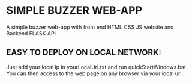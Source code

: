 # SIMPLE BUZZER WEB-APP 
 A simple buzzer web-app with front end HTML CSS JS website and Backend FLASK API

## EASY TO DEPLOY ON LOCAL NETWORK:
Just add your local ip in yourLocalUrl.txt and run quickStartWindows.bat
You can then access to the web page on any browser via your local url

